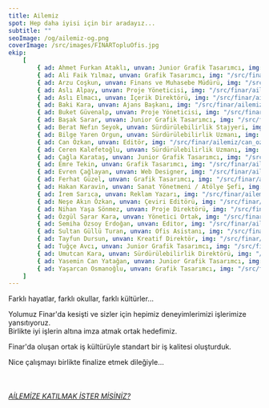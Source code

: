 ```yaml
---
title: Ailemiz
spot: Hep daha iyisi için bir aradayız...
subtitle: ""
seoImage: /og/ailemiz-og.png
coverImage: /src/images/FINARTopluOfis.jpg
ekip:
    [
		{ ad: Ahmet Furkan Ataklı, unvan: Junior Grafik Tasarımcı, img: "/src/finar/ailemiz/Ahmet-Furkan-Atakli.jpg" },
        { ad: Ali Faik Yılmaz, unvan: Grafik Tasarımcı, img: "/src/finar/ailemiz/ali_MG_5403_.jpg" },
        { ad: Arzu Coşkun, unvan: Finans ve Muhasebe Müdürü, img: "/src/finar/ailemiz/arzu_MG_5160_.jpg" },
        { ad: Aslı Alpay, unvan: Proje Yöneticisi, img: "/src/finar/ailemiz/asli_alpay.jpg" },
        { ad: Aslı Elmacı, unvan: İçerik Direktörü, img: "/src/finar/ailemiz/asli2.jpg" },
        { ad: Baki Kara, unvan: Ajans Başkanı, img: "/src/finar/ailemiz/baki_MG_5260_.jpg" },
        { ad: Buket Güvenalp, unvan: Proje Yöneticisi, img: "/src/finar/ailemiz/BuketGuvenalp-ProjeYoneticisi.jpg" },
		{ ad: Başak Sarar, unvan: Junior Grafik Tasarımcı, img: "/src/finar/ailemiz/Basak_Sarar.jpg" },
		{ ad: Berat Nefın Seyok, unvan: Sürdürülebilirlik Stajyeri, img: "/src/finar/ailemiz/berat_nefin_seyok.jpg" },
		{ ad: Bilge Yaren Orgun, unvan: Sürdürülebilirlik Uzmanı, img: "/src/finar/ailemiz/Bilge-Yaren-Orgun.jpg" },
        { ad: Can Özkan, unvan: Editör, img: "/src/finar/ailemiz/can_ozkan.jpg" },
		{ ad: Ceren Kalefetoğlu, unvan: Sürdürülebilirlik Uzmanı, img: "/src/finar/ailemiz/Ceren_Kalefetoglu.jpg" },
		{ ad: Çağla Karataş, unvan: Junior Grafik Tasarımcı, img: "/src/finar/ailemiz/cagla_karatas.jpg" },
		{ ad: Emre Tekin, unvan: Grafik Tasarımcı, img: "/src/finar/ailemiz/emre_tekin.jpg" },
        { ad: Evren Çağlayan, unvan: Web Designer, img: "/src/finar/ailemiz/evren_MG_5698_.jpg" },
        { ad: Ferhat Güzel, unvan: Grafik Tasarımcı, img: "/src/finar/ailemiz/ferhat.jpg" },
		{ ad: Hakan Karavin, unvan: Sanat Yönetmeni / Atölye Şefi, img: "/src/finar/ailemiz/hakan_karavin_2024.jpg" },
        { ad: İrem Sarıca, unvan: Reklam Yazarı, img: "/src/finar/ailemiz/irem_sarica_v2.jpg" },
        { ad: Neşe Akın Özkan, unvan: Çeviri Editörü, img: "/src/finar/ailemiz/nese_ozkan.jpg" },
        { ad: Nihan Yaşa Sönmez, unvan: Proje Direktörü, img: "/src/finar/ailemiz/nihan.jpg" },
        { ad: Özgül Sarar Kara, unvan: Yönetici Ortak, img: "/src/finar/ailemiz/ozgul_MG_5112.jpg" },
        { ad: Semiha Özsoy Erdoğan, unvan: Editor, img: "/src/finar/ailemiz/semiha_ozsoy.jpg" },
        { ad: Sultan Güllü Turan, unvan: Ofis Asistanı, img: "/src/finar/ailemiz/sultans_MG_5585_.jpg" },
        { ad: Tayfun Dursun, unvan: Kreatif Direktör, img: "/src/finar/ailemiz/tayfun.jpg" },
		{ ad: Tuğçe Avcı, unvan: Junior Grafik Tasarımcı, img: "/src/finar/ailemiz/tugce_avci.jpg" },
        { ad: Umutcan Kara, unvan: Sürdürülebilirlik Direktörü, img: "/src/finar/ailemiz/umutcan_v2.jpg" },
		{ ad: Yasemin Can Yatağan, unvan: Junior Grafik Tasarımcı, img: "/src/finar/ailemiz/Yasemin-Can-Yatagan.jpg" },
		{ ad: Yaşarcan Osmanoğlu, unvan: Grafik Tasarımcı, img: "/src/finar/ailemiz/yasarcan_osmanoglu_2024.jpg" },
    ]
---
```


Farklı hayatlar, farklı okullar, farklı kültürler...

Yolumuz Finar'da kesişti ve sizler için hepimiz deneyimlerimizi işlerimize yansıtıyoruz.<br>Birlikte iyi işlerin altına imza atmak ortak hedefimiz.

Finar'da oluşan ortak iş kültürüyle standart bir iş kalitesi oluşturduk.

Nice çalışmayı birlikte finalize etmek dileğiyle...

<br>

###### [AİLEMİZE KATILMAK İSTER MİSİNİZ?](/hr-form/)
